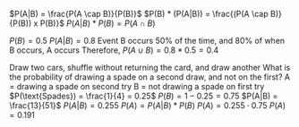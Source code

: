 $P(A|B) = \frac{P(A \cap B)}{P(B)}$
$P(B) * (P(A|B)) = \frac{(P(A \cap B)}{P(B)) x P(B)}$
$P(A|B) * P(B) = P(A \cap B)$

$P(B) = 0.5$
$P(A|B) = 0.8$
Event B occurs 50% of the time, and 80% of when B occurs, A occurs
	Therefore, $P(A \cup B) = 0.8 * 0.5 = 0.4$

Draw two cars, shuffle without returning the card, and draw another 
	What is the probability of drawing a spade on a second draw, and not on the first?
	A = drawing a spade on second try
	B = not drawing a spade on first try
		$P(\text{Spades}) = \frac{1}{4} = 0.25$
		$P(B) = 1 - 0.25 = 0.75$
			$P(A|B) = \frac{13}{51}$
			$P(A|B) = 0.255$
				$P(A) = P(A|B) * P(B)$
				$P(A) = 0.255 \cdot 0.75$
				$P(A) = 0.191$